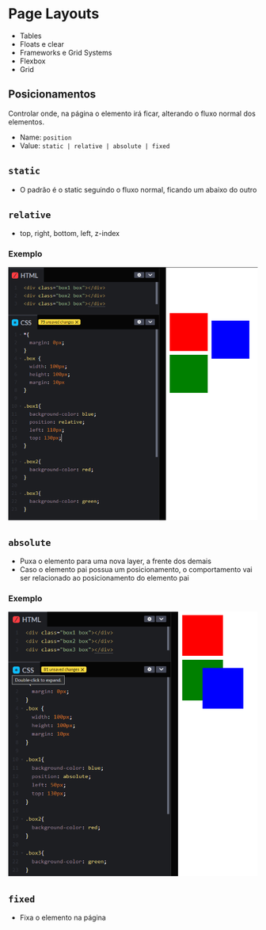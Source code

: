 # Page Layouts

* Tables
* Floats e clear
* Frameworks e Grid Systems
* Flexbox
* Grid

## Posicionamentos

Controlar onde, na página o elemento irá ficar, alterando o fluxo normal dos elementos.

- Name: `position`
- Value: `static | relative | absolute | fixed`

## `static`

* O padrão é o static seguindo o fluxo normal, ficando um abaixo do outro

## `relative`

* top, right, bottom, left, z-index

### Exemplo
![Exemplo propriedade relative](./examples/position.png)

## `absolute`

* Puxa o elemento para uma nova layer, a frente dos demais
* Caso o elemento pai possua um posicionamento, o comportamento vai ser relacionado ao posicionamento do elemento pai

### Exemplo
![Exemplo propriedade relative](./example/../examples/absolute.png)
  
## `fixed`

* Fixa o elemento na página